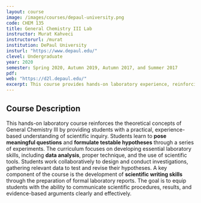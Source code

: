 ```yaml
---
layout: course
image: /images/courses/depaul-university.png
code: CHEM 135
title: General Chemistry III Lab
instructor: Murat Kahveci
instructorurl: /murat
institution: DePaul University
insturl: "https://www.depaul.edu/"
clevel: Undergraduate
year: 2020
semester: Spring 2020, Autumn 2019, Autumn 2017, and Summer 2017
pdf:
web: "https://d2l.depaul.edu/"
excerpt: This course provides hands-on laboratory experience, reinforcing general chemistry concepts through experiments and developing scientific writing and inquiry skills.
---
```


## Course Description
This hands-on laboratory course reinforces the theoretical concepts of General Chemistry III by providing students with a practical, experience-based understanding of scientific inquiry. Students learn to **pose meaningful questions** and **formulate testable hypotheses** through a series of experiments. The curriculum focuses on developing essential laboratory skills, including **data analysis**, proper technique, and the use of scientific tools. Students work collaboratively to design and conduct investigations, gathering relevant data to test and revise their hypotheses. A key component of the course is the development of **scientific writing skills** through the preparation of formal laboratory reports. The goal is to equip students with the ability to communicate scientific procedures, results, and evidence-based arguments clearly and effectively.